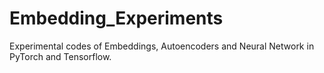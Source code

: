 # Embedding_Experiments
Experimental codes of Embeddings, Autoencoders and Neural Network in PyTorch and Tensorflow.
